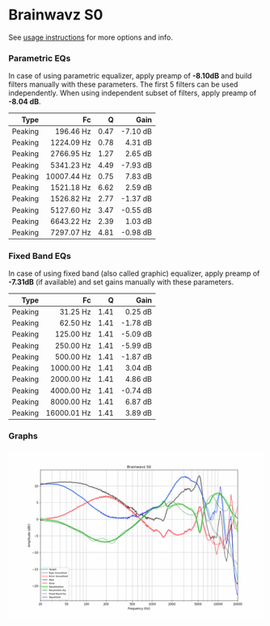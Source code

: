 # Brainwavz S0
See [usage instructions](https://github.com/jaakkopasanen/AutoEq#usage) for more options and info.

### Parametric EQs
In case of using parametric equalizer, apply preamp of **-8.10dB** and build filters manually
with these parameters. The first 5 filters can be used independently.
When using independent subset of filters, apply preamp of **-8.04 dB**.

| Type    | Fc          |    Q | Gain     |
|--------:|------------:|-----:|---------:|
| Peaking | 196.46 Hz   | 0.47 | -7.10 dB |
| Peaking | 1224.09 Hz  | 0.78 | 4.31 dB  |
| Peaking | 2766.95 Hz  | 1.27 | 2.65 dB  |
| Peaking | 5341.23 Hz  | 4.49 | -7.93 dB |
| Peaking | 10007.44 Hz | 0.75 | 7.83 dB  |
| Peaking | 1521.18 Hz  | 6.62 | 2.59 dB  |
| Peaking | 1526.82 Hz  | 2.77 | -1.37 dB |
| Peaking | 5127.60 Hz  | 3.47 | -0.55 dB |
| Peaking | 6643.22 Hz  | 2.39 | 1.03 dB  |
| Peaking | 7297.07 Hz  | 4.81 | -0.98 dB |

### Fixed Band EQs
In case of using fixed band (also called graphic) equalizer, apply preamp of **-7.31dB**
(if available) and set gains manually with these parameters.

| Type    | Fc          |    Q | Gain     |
|--------:|------------:|-----:|---------:|
| Peaking | 31.25 Hz    | 1.41 | 0.25 dB  |
| Peaking | 62.50 Hz    | 1.41 | -1.78 dB |
| Peaking | 125.00 Hz   | 1.41 | -5.09 dB |
| Peaking | 250.00 Hz   | 1.41 | -5.99 dB |
| Peaking | 500.00 Hz   | 1.41 | -1.87 dB |
| Peaking | 1000.00 Hz  | 1.41 | 3.04 dB  |
| Peaking | 2000.00 Hz  | 1.41 | 4.86 dB  |
| Peaking | 4000.00 Hz  | 1.41 | -0.74 dB |
| Peaking | 8000.00 Hz  | 1.41 | 6.87 dB  |
| Peaking | 16000.01 Hz | 1.41 | 3.89 dB  |

### Graphs
![](./Brainwavz%20S0.png)